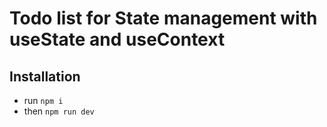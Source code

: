 # Todo list for State management with useState and useContext

## Installation
- run 
```npm i``` 
- then 
```npm run dev```